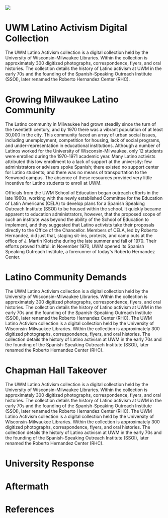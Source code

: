 

<a href="https://juncture-digital.org"><img src="https://juncture-digital.org/images/ve-button.png"></a>

<param ve-config 
       title="Latino Activism at the University of Wisconsin-Milwaukee"
       author="UWM Digital Collections and Initiatives"
       banner="https://collections.lib.uwm.edu/digital/api/singleitem/image/uwmactivism/53/default.jpg"
       layout="vertical">

<!-- Entities discussed throughout the essay are typically defined before the essay text and
     are thus available in all text.  Entity identifiers (QIDs) can be found in either
     Wikipedia or Wikidata (https://www.wikidata.org)> -->
<param ve-entity eid="Q1755318"> <!-- University of Wisconsin-Milwaukee -->


# UWM Latino Activism Digital Collection

The UWM Latino Activism collection is a digital collection held by the University of Wisconsin-Milwaukee Libraries. Within the collection is approximately 300 digitized photographs, correspondence, flyers, and oral histories. The collection details the history of Latino activism at UWM in the early 70s and the founding of the Spanish-Speaking Outreach Institute (SSOI), later renamed the Roberto Hernandez Center (RHC).

<param ve-image fit="contain"
       label="Girl with a Pearl Earring" 
       description="painting by Johannes Vermeer" 
       license="public domain" 
       url="https://collections.lib.uwm.edu/digital/api/singleitem/image/uwmactivism/636/default.jpg">

# Growing Milwaukee Latino Community 
<param ve-video 
       id="YgbBxBY0EkQ" title="Milwaukee PBS | Documentaries and Specials | Latino Wisconsin">

The Latino community in Milwaukee had grown steadily since the turn of the twentieth century, and by 1970 there was a vibrant population of at least 30,000 in the city. This community faced an array of urban social issues, including unemployment, competition for housing, lack of social programs, and under-representation in educational institutions. Although a number of Latinos worked for the University of Wisconsin-Milwaukee, only 12 students were enrolled during the 1970-1971 academic year. Many Latino activists attributed this low enrollment to a lack of support at the university: few administrators or advisers spoke Spanish; there existed no support center for Latino students; and there was no means of transportation to the Kenwood campus. The absence of these resources provided very little incentive for Latino students to enroll at UWM.

Officials from the UWM School of Education began outreach efforts in the late 1960s, working with the newly established Committee for the Education of Latin Americans (CELA) to develop plans for a Spanish Speaking Outreach Institute (SSOI) to be housed within the school. It quickly became apparent to education administrators, however, that the proposed scope of such an institute was beyond the ability of the School of Education to implement, and they suggested that Latino activists take their proposals directly to the Office of the Chancellor. Members of CELA, led by Roberto Hernandez, did just that, staging sit-ins, protests, and camp outs at the office of J. Martin Klotsche during the late summer and fall of 1970. Their efforts proved fruitful: in November 1970, UWM opened its Spanish Speaking Outreach Institute, a forerunner of today's Roberto Hernandez Center.

# Latino Community Demands

The UWM Latino Activism collection is a digital collection held by the University of Wisconsin-Milwaukee Libraries. Within the collection is approximately 300 digitized photographs, correspondence, flyers, and oral histories. The collection details the history of Latino activism at UWM in the early 70s and the founding of the Spanish-Speaking Outreach Institute (SSOI), later renamed the Roberto Hernandez Center (RHC).
The UWM Latino Activism collection is a digital collection held by the University of Wisconsin-Milwaukee Libraries. Within the collection is approximately 300 digitized photographs, correspondence, flyers, and oral histories. The collection details the history of Latino activism at UWM in the early 70s and the founding of the Spanish-Speaking Outreach Institute (SSOI), later renamed the Roberto Hernandez Center (RHC).

<param ve-image fit="contain"
       label="Spanish speaking students and community members attempt to use university services" 
       description="Spanish speaking students and community members attempt to use university services" 
       license="public domain" 
       manifest="https://collections.lib.uwm.edu//digital/iiif-info/uwmactivism/652/manifest.json">
       
<param ve-image fit="contain"
       label="Spanish speaking students and community members attempt to use university services" 
       description="Spanish speaking students and community members attempt to use university services" 
       license="public domain" 
       manifest="https://collections.lib.uwm.edu//digital/iiif-info/uwmactivism/588/manifest.json">
       
<param ve-image fit="contain"
       label="Roberto Hernandez, left, and Jesus Salas, right, attempt to borrow library books" 
       description="Roberto Hernandez (left) and Jesus Salas (right) attempt to borrow library books" 
       license="public domain" 
       manifest="https://collections.lib.uwm.edu//digital/iiif-info/uwmactivism/52/manifest.json">

# Chapman Hall Takeover

The UWM Latino Activism collection is a digital collection held by the University of Wisconsin-Milwaukee Libraries. Within the collection is approximately 300 digitized photographs, correspondence, flyers, and oral histories. The collection details the history of Latino activism at UWM in the early 70s and the founding of the Spanish-Speaking Outreach Institute (SSOI), later renamed the Roberto Hernandez Center (RHC).
The UWM Latino Activism collection is a digital collection held by the University of Wisconsin-Milwaukee Libraries. Within the collection is approximately 300 digitized photographs, correspondence, flyers, and oral histories. The collection details the history of Latino activism at UWM in the early 70s and the founding of the Spanish-Speaking Outreach Institute (SSOI), later renamed the Roberto Hernandez Center (RHC).

<param ve-iframe id="kaltura_player" src="https://cdnapisec.kaltura.com/p/2370711/sp/237071100/embedIframeJs/uiconf_id/42910141/partner_id/2370711?iframeembed=true&playerId=kaltura_player&entry_id=1_65v3fvml&flashvars[streamerType]=auto&amp;flashvars[localizationCode]=en&amp;flashvars[leadWithHTML5]=true&amp;flashvars[sideBarContainer.plugin]=true&amp;flashvars[sideBarContainer.position]=left&amp;flashvars[sideBarContainer.clickToClose]=true&amp;flashvars[chapters.plugin]=true&amp;flashvars[chapters.layout]=vertical&amp;flashvars[chapters.thumbnailRotator]=false&amp;flashvars[streamSelector.plugin]=true&amp;flashvars[EmbedPlayer.SpinnerTarget]=videoHolder&amp;flashvars[dualScreen.plugin]=true&amp;flashvars[mediaProxy.mediaPlayFrom]=2584&amp;flashvars[mediaProxy.mediaPlayTo]=4073&amp;flashvars[Kaltura.addCrossoriginToIframe]=true&amp;&wid=1_ffv958ov" width="900" height="507" allowfullscreen webkitallowfullscreen mozAllowFullScreen allow="autoplay *; fullscreen *; encrypted-media *" sandbox="allow-forms allow-same-origin allow-scripts allow-top-navigation allow-pointer-lock allow-popups allow-modals allow-orientation-lock allow-popups-to-escape-sandbox allow-presentation allow-top-navigation-by-user-activation" frameborder="0" title="UWMAC116_Baez_Tony_2020.07.23.mp4">

<param ve-image fit="contain"
       label="Page 1 of UWM Post vol. 15, number 10 from Oct. 20, 1970"
       description="Page 1 of The UWM Post, volume 15, number 10 from October 20, 1970 with headline article "Chapman hall occupied: Latins stage sit in; Agreement reached"
       license="public domain" 
       manifest=https://collections.lib.uwm.edu//digital/iiif-info/uwmpost/453/manifest.json>


# University Response
# Aftermath
# References
